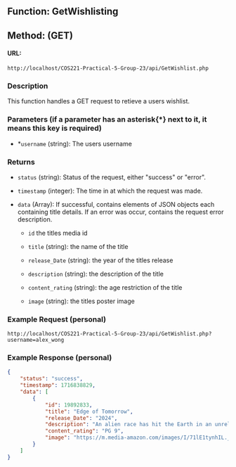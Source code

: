 ## Function: GetWishlisting

## Method: (GET)

#### URL:

```uri
http://localhost/COS221-Practical-5-Group-23/api/GetWishlist.php
```

### Description

This function handles a GET request to retieve a users wishlist.

### Parameters (if a parameter has an asterisk{*} next to it, it means this key is required)

- *`username` (string): The users username 

### Returns

- `status` (string): Status of the request, either "success" or "error".

- `timestamp` (integer): The time in at which the request was made.

- `data` (Array<JSON Object>): If successful, contains elements of JSON objects each containing title details. If an error was occur, contains the request error description.
  
  - `id` the titles media id
  
  - `title` (string): the name of the title
  
  - `release_Date` (string): the year of the titles release
  
  - `description` (string): the description of the title
  
  - `content_rating` (string): the age restriction of the title
  
  - `image` (string): the titles poster image

### Example Request (personal)

```uri
http://localhost/COS221-Practical-5-Group-23/api/GetWishlist.php?username=alex_wong
```

### Example Response (personal)

```json
{
    "status": "success",
    "timestamp": 1716838829,
    "data": [
        {
            "id": 19892833,
            "title": "Edge of Tomorrow",
            "release_Date": "2024",
            "description": "An alien race has hit the Earth in an unrelenting assault, unbeatable by any military unit in the world. Major William Cage (Cruise) is an officer who has never seen a day of combat when he is unceremoniously dropped into what amounts to a suicide mission. Killed within minutes, Cage now finds himself inexplicably thrown into a time loop-forcing him to live out the same brutal combat over and over, fighting and dying again...and again. But with each battle, Cage becomes able to engage the adversaries with increasing skill, alongside Special Forces warrior Rita Vrataski (Blunt).",
            "content_rating": "PG 9",
            "image": "https://m.media-amazon.com/images/I/71lE1tynhIL._AC_UF894,1000_QL80_.jpg"
        }
    ]
}
```
